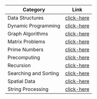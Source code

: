 | Category | Link |
|-----------|------|
| Data Structures | [click-here](Data-Structures.md) |
| Dynamic Programming | [click-here](Dynamic-Programming.md) |
| Graph Algorithms | [click-here](Graph-Algorithms.md) |
| Matrix Problems | [click-here](Matrix-Problems.md) |
| Prime Numbers | [click-here](Prime-Numbers.md) |
| Precomputing | [click-here](Precomputations.md) |
| Recursion | [click-here](Recursions.md) |
| Searching and Sorting | [click-here](Searching-and-Sorting.md) |
| Spatial Data | [click-here](Spatial-Data.md) |
| String Processing | [click-here](String-Processing.md) |